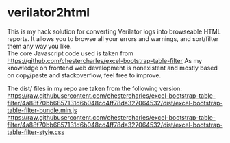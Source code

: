 verilator2html
==============
This is my hack solution for converting Verilator logs into browseable HTML reports. It allows you to browse all your errors and warnings, and sort/filter them any way you like.  
The core Javascript code used is taken from https://github.com/chestercharles/excel-bootstrap-table-filter
As my knowledge on frontend web development is nonexistent and mostly based on copy/paste and stackoverflow, feel free to improve.

The dist/ files in my repo are taken from the following version:  
https://raw.githubusercontent.com/chestercharles/excel-bootstrap-table-filter/4a88f70bb6857131d6b048cd4ff78da327064532/dist/excel-bootstrap-table-filter-bundle.min.js  
https://raw.githubusercontent.com/chestercharles/excel-bootstrap-table-filter/4a88f70bb6857131d6b048cd4ff78da327064532/dist/excel-bootstrap-table-filter-style.css  
